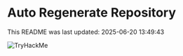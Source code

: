 # Auto Regenerate Repository

This README was last updated: 2025-06-20 13:49:43

 ![TryHackMe](https://tryhackme.com/badge/533634)